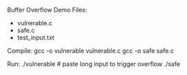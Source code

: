 Buffer Overflow Demo
Files:
- vulnerable.c
- safe.c
- test_input.txt

Compile:
gcc -o vulnerable vulnerable.c
gcc -o safe safe.c

Run:
./vulnerable    # paste long input to trigger overflow
./safe
